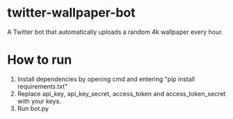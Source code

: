 # twitter-wallpaper-bot
A Twitter bot that automatically uploads a random 4k wallpaper every hour.

# How to run
1. Install dependencies by opening cmd and entering "pip install requirements.txt"
2. Replace api_key, api_key_secret, access_token and access_token_secret with your keys.
3. Run bot.py
